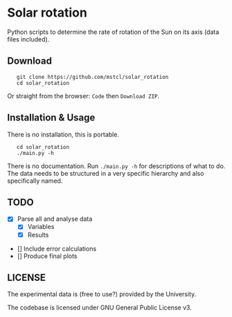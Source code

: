 # Solar rotation

Python scripts to determine the rate of rotation of the Sun on its axis (data files included).

## Download

```
   git clone https://github.com/mstcl/solar_rotation
   cd solar_rotation
```

Or straight from the browser: `Code` then `Download ZIP`.

## Installation & Usage

There is no installation, this is portable.

```
   cd solar_rotation
   ./main.py -h
```

There is no documentation. Run `./main.py -h` for descriptions of what to do.
The data needs to be structured in a very specific hierarchy and also
specifically named.

## TODO

* [x] Parse all and analyse data
  * [x] Variables
  * [x] Results
* [] Include error calculations
* [] Produce final plots

## LICENSE

The experimental data is (free to use?) provided by the University.

The codebase is licensed under GNU General Public License v3.
